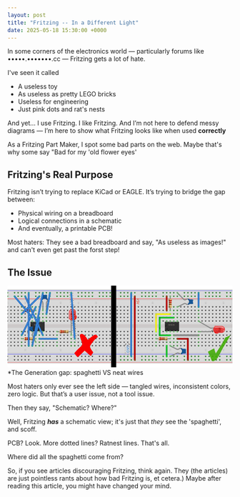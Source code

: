 ```yaml
---
layout: post
title: "Fritzing -- In a Different Light"
date: 2025-05-18 15:30:00 +0000
---
```

In some corners of the electronics world — particularly forums like •••••.•••••••.cc — Fritzing gets a lot of hate.

I've seen it called
* A useless toy
* As useless as pretty LEGO bricks
* Useless for engineering
* Just pink dots and rat's nests

And yet… I use Fritzing. I like Fritzing. And I’m not here to defend messy diagrams — I’m here to show what Fritzing looks like when used **correctly**

As a Fritzing Part Maker, I spot some bad parts on the web. Maybe that's why some say "Bad for my 'old flower eyes'

## Fritzing's Real Purpose

Fritzing isn’t trying to replace KiCad or EAGLE. It’s trying to bridge the gap between:
* Physical wiring on a breadboard
* Logical connections in a schematic
* And eventually, a printable PCB!

Most haters: They see a bad breadboard and say, "As useless as images!" and can't even get past the forst step!

## The Issue

![fz-bb-comparison.png](/blog/fz-bb-comparison.png)
*The Generation gap: spaghetti VS neat wires

Most haters only ever see the left side — tangled wires, inconsistent colors, zero logic. But that’s a user issue, not a tool issue.

Then they say, "Schematic? Where?"

Well, Fritzing ***has*** a schematic view; it's just that *they* see the 'spaghetti', and scoff.

PCB? Look. More dotted lines? Ratnest lines. That's all.

Where did all the spaghetti come from?

So, if you see articles discouraging Fritzing, think again. They (the articles) are just pointless rants about how bad Fritzing is, et cetera.) Maybe after reading this article, you might have changed your mind.

